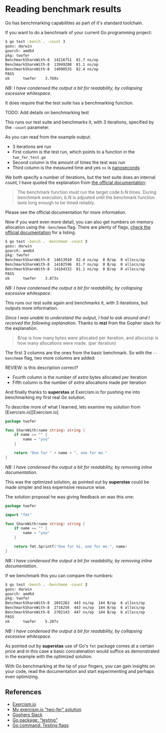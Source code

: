 # Reading benchmark results

Go has benchmarking capabilities as part of it's standard toolchain.

If you want to do a benchmark of your current Go programming project:

```bash
$ go test -bench . -count 3
goos: darwin
goarch: amd64
pkg: twofer
BenchmarkShareWith-8  14216751  81.7 ns/op
BenchmarkShareWith-8  13949208  81.1 ns/op
BenchmarkShareWith-8  14090535  82.4 ns/op
PASS
ok      twofer    3.769s
```

_NB: I have condensed the output a bit for readability, by collapsing excessive whitespace_.

It does require that the test suite has a benchmarking function.

TODO: Add details on benchmarking test

This runs our test suite and benchmarks it, with 3 iterations, specified by the `-count` parameter.

As you can read from the example output.

- 3 iterations are run
- First column is the test run, which points to a function in the `two_fer_test.go`
- Second column is the amount of times the test was run
- Third column is the measured time and yes `ns` is [nanoseconds](https://en.wikipedia.org/wiki/Nanosecond)

We both specify a number of iterations, but the test suite does an internal count, I have quoted the explanation from [the official documentation][pkgtesting]:

> The benchmark function must run the target code b.N times. During benchmark execution, b.N is
> adjusted until the benchmark function lasts long enough to be timed reliably.

Please see the official documentation for more information.

Now if you want even more detail, you can also get numbers on memory allocation using the `-benchmem` flag. There are plenty of flags, [check the official documentation][testingflags] for a listing.

```bash
$ go test -bench . -benchmem -count 3
goos: darwin
goarch: amd64
pkg: twofer
BenchmarkShareWith-8  14013910  82.4 ns/op  0 B/op  0 allocs/op
BenchmarkShareWith-8  14102596  81.7 ns/op  0 B/op  0 allocs/op
BenchmarkShareWith-8  14164332  81.1 ns/op  0 B/op  0 allocs/op
PASS
ok      twofer    3.873s
```

_NB: I have condensed the output a bit for readability, by collapsing excessive whitespace_.

This runs our test suite again and benchmarks it, with 3 iterations, but outputs more information.

_Since I was unable to understand the output, I had to ask around and I received the following explanation_. Thanks to **mzi** from the Gopher slack for the explanation.

> B/op is how many bytes were allocated per iteration, and allocs/op is how many allocations were
> made. (per iteration)

The first 3 columns are the ones from the basic benchmark. So with the `--benchmem` flag, two more columns are added:

REVIEW: is this description correct?

- Fourth column is the number of _extra_ bytes allocated per iteration
- Fifth column is the number of _extra_ allocations made per iteration

And finally thanks to **superstas** at Exercism.io for pushing me into benchmarking my first real Go solution.

To describe more of what I learned, lets examine my solution from [Exercism.io][Exercism.io].

```go
package twofer

func ShareWith(name string) string {
    if name == "" {
        name = "you"
    }

    return "One for " + name + ", one for me."
}
```

_NB: I have condensed the output a bit for readability, by removing inline documentation_.

This was the optimized solution, as pointed out by **superstas** could be made simpler and less expernsive resource wise.

The solution proposal he was giving feedback on was this one:

```go
package twofer

import "fmt"

func ShareWith(name string) string {
    if name == "" {
        name = "you"
    }

    return fmt.Sprintf("One for %s, one for me.", name)
}
```

_NB: I have condensed the output a bit for readability, by removing inline documentation_.

If we benchmark this you can compare the numbers:

```bash
$ go test -bench . -benchmem -count 3
goos: darwin
goarch: amd64
pkg: twofer
BenchmarkShareWith-8  2691262  443 ns/op  144 B/op  6 allocs/op
BenchmarkShareWith-8  2716256  443 ns/op  144 B/op  6 allocs/op
BenchmarkShareWith-8  2702143  447 ns/op  144 B/op  6 allocs/op
PASS
ok      twofer    5.207s
```

_NB: I have condensed the output a bit for readability, by collapsing excessive whitespace_.

As pointed out by **superstas** use of Go's `fmt` package comes at a certain price and in this case a basic concatenation would suffice as demonstrated in the example with the optimized solution.

With Go benchmarking at the tip of your fingers, you can gain insights on your code, read the documentation and start experimenting and perhaps even optimizing.

## References

- [Exercism.io](https://exercism.io/)
- [My exercism.io "two-fer" solution](https://exercism.io/tracks/go/exercises/two-fer/solutions/670e02e265634d3ab83821b0649f83c7)
- [Gophers Slack](https://invite.slack.golangbridge.org/)
- [Go package: "testing"][pkgtesting]
- [Go command: Testing flags][testingflags]

[pkgtesting]: https://golang.org/pkg/testing/
[testingflags]: https://golang.org/cmd/go/#hdr-Testing_flags
